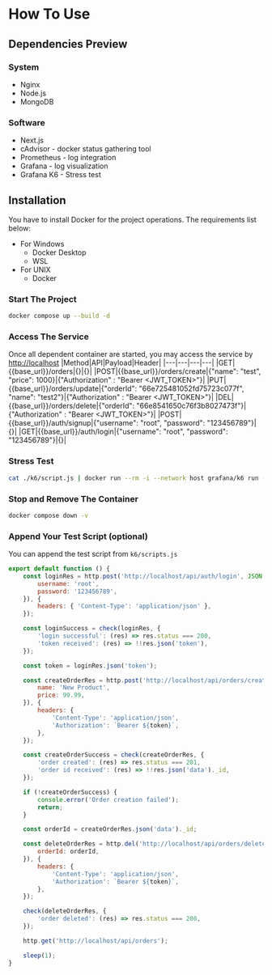 # How To Use

## Dependencies Preview
### System
- Nginx
- Node.js
- MongoDB

### Software
- Next.js
- cAdvisor - docker status gathering tool
- Prometheus - log integration
- Grafana - log visualization
- Grafana K6 - Stress test

## Installation
You have to install Docker for the project operations.
The requirements list below:
- For Windows
    - Docker Desktop
    - WSL
- For UNIX
    - Docker

### Start The Project
```bash
docker compose up --build -d
```

### Access The Service
Once all dependent container are started, you may access the service by [http://localhost](http://localhost)
|Method|API|Payload|Header|
|---|---|---|---|
|GET|{{base_url}}/orders|{}|{}|
|POST|{{base_url}}/orders/create|{"name": "test", "price": 1000}|{"Authorization" : "Bearer <JWT_TOKEN>"}|
|PUT|{{base_url}}/orders/update|{"orderId": "66e725481052fd75723c077f", "name": "test2"}|{"Authorization" : "Bearer <JWT_TOKEN>"}|
|DEL|{{base_url}}/orders/delete|{"orderId": "66e8541650c76f3b8027473f"}|{"Authorization" : "Bearer <JWT_TOKEN>"}|
|POST|{{base_url}}/auth/signup|{"username": "root", "password": "123456789"}|{}|
|GET|{{base_url}}/auth/login|{"username": "root", "password": "123456789"}|{}|

### Stress Test
```bash
cat ./k6/script.js | docker run --rm -i --network host grafana/k6 run -
```

### Stop and Remove The Container
```bash
docker compose down -v
```

### Append Your Test Script (optional)
You can append the test script from `k6/scripts.js`
```js
export default function () {
    const loginRes = http.post('http://localhost/api/auth/login', JSON.stringify({
        username: 'root',
        password: '123456789',
    }), {
        headers: { 'Content-Type': 'application/json' },
    });

    const loginSuccess = check(loginRes, {
        'login successful': (res) => res.status === 200,
        'token received': (res) => !!res.json('token'),
    });

    const token = loginRes.json('token');

    const createOrderRes = http.post('http://localhost/api/orders/create', JSON.stringify({
        name: 'New Product',
        price: 99.99,
    }), {
        headers: {
            'Content-Type': 'application/json',
            'Authorization': `Bearer ${token}`,
        },
    });

    const createOrderSuccess = check(createOrderRes, {
        'order created': (res) => res.status === 201,
        'order id received': (res) => !!res.json('data')._id,
    });

    if (!createOrderSuccess) {
        console.error('Order creation failed');
        return;
    }

    const orderId = createOrderRes.json('data')._id;

    const deleteOrderRes = http.del('http://localhost/api/orders/delete', JSON.stringify({
        orderId: orderId,
    }), {
        headers: {
            'Content-Type': 'application/json',
            'Authorization': `Bearer ${token}`,
        },
    });

    check(deleteOrderRes, {
        'order deleted': (res) => res.status === 200,
    });

    http.get('http://localhost/api/orders');

    sleep(1);
}
```